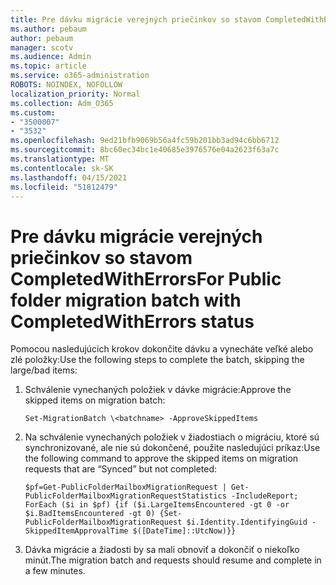 ```yaml
---
title: Pre dávku migrácie verejných priečinkov so stavom CompletedWithErrors
ms.author: pebaum
author: pebaum
manager: scotv
ms.audience: Admin
ms.topic: article
ms.service: o365-administration
ROBOTS: NOINDEX, NOFOLLOW
localization_priority: Normal
ms.collection: Adm_O365
ms.custom:
- "3500007"
- "3532"
ms.openlocfilehash: 9ed21bfb9069b56a4fc59b201bb3ad94c6bb6712
ms.sourcegitcommit: 8bc60ec34bc1e40685e3976576e04a2623f63a7c
ms.translationtype: MT
ms.contentlocale: sk-SK
ms.lasthandoff: 04/15/2021
ms.locfileid: "51812479"
---
```

# <a name="for-public-folder-migration-batch-with-completedwitherrors-status"></a><span data-ttu-id="8b82b-102">Pre dávku migrácie verejných priečinkov so stavom CompletedWithErrors</span><span class="sxs-lookup"><span data-stu-id="8b82b-102">For Public folder migration batch with CompletedWithErrors status</span></span>

<span data-ttu-id="8b82b-103">Pomocou nasledujúcich krokov dokončite dávku a vynecháte veľké alebo zlé položky:</span><span class="sxs-lookup"><span data-stu-id="8b82b-103">Use the following steps to complete the batch, skipping the large/bad items:</span></span> 
1. <span data-ttu-id="8b82b-104">Schválenie vynechaných položiek v dávke migrácie:</span><span class="sxs-lookup"><span data-stu-id="8b82b-104">Approve the skipped items on migration batch:</span></span>

    `Set-MigrationBatch \<batchname> -ApproveSkippedItems` 
2. <span data-ttu-id="8b82b-105">Na schválenie vynechaných položiek v žiadostiach o migráciu, ktoré sú synchronizované, ale nie sú dokončené, použite nasledujúci príkaz:</span><span class="sxs-lookup"><span data-stu-id="8b82b-105">Use the following command to approve the skipped items on migration requests that are “Synced” but not completed:</span></span>

    `$pf=Get-PublicFolderMailboxMigrationRequest | Get-PublicFolderMailboxMigrationRequestStatistics -IncludeReport; ForEach ($i in $pf) {if ($i.LargeItemsEncountered -gt 0 -or $i.BadItemsEncountered -gt 0) {Set-PublicFolderMailboxMigrationRequest $i.Identity.IdentifyingGuid -SkippedItemApprovalTime $([DateTime]::UtcNow)}}`
3. <span data-ttu-id="8b82b-106">Dávka migrácie a žiadosti by sa mali obnoviť a dokončiť o niekoľko minút.</span><span class="sxs-lookup"><span data-stu-id="8b82b-106">The migration batch and requests should resume and complete in a few minutes.</span></span>

